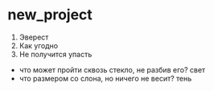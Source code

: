 # new_project
1) Эверест
2) Как угодно
3) Не получится упасть
- что может пройти сквозь стекло, не разбив его?
  свет
- что размером со слона, но ничего не весит?
  тень

